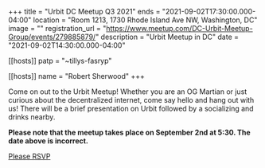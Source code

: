 +++
title = "Urbit DC Meetup Q3 2021"
ends = "2021-09-02T17:30:00.000-04:00"
location = "Room 1213, 1730 Rhode Island Ave NW, Washington, DC"
image = ""
registration_url = "https://www.meetup.com/DC-Urbit-Meetup-Group/events/279885879/"
description = "Urbit Meetup in DC"
date = "2021-09-02T14:30:00.000-04:00"

[[hosts]]
patp = "~tillys-fasryp"

[[hosts]]
name = "Robert Sherwood"
+++

Come on out to the Urbit Meetup! Whether you are an OG Martian or just curious about the decentralized internet, come say hello and hang out with us! There will be a brief presentation on Urbit followed by a socializing and drinks nearby.

**Please note that the meetup takes place on September 2nd at 5:30. The date above is incorrect.**

[Please RSVP](https://www.meetup.com/DC-Urbit-Meetup-Group/events/279885879/)
